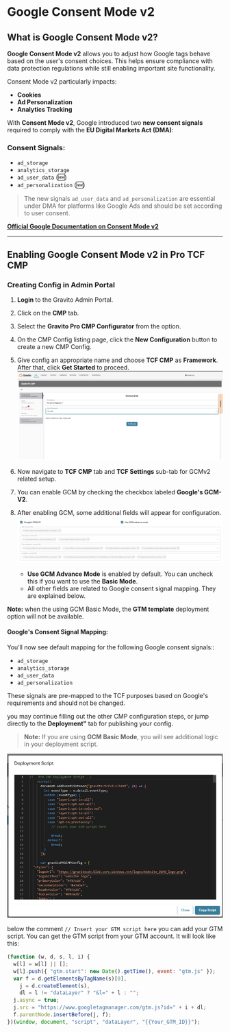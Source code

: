 # Google Consent Mode v2

## What is Google Consent Mode v2?

**Google Consent Mode v2** allows you to adjust how Google tags behave based on the user's consent choices. This helps ensure compliance with data protection regulations while still enabling important site functionality.

Consent Mode v2 particularly impacts:

- **Cookies**
- **Ad Personalization**
- **Analytics Tracking**

With **Consent Mode v2**, Google introduced two **new consent signals** required to comply with the **EU Digital Markets Act (DMA)**:

### Consent Signals:
- `ad_storage`
- `analytics_storage`
- `ad_user_data` (🆕)
- `ad_personalization` (🆕)

> The new signals `ad_user_data` and `ad_personalization` are essential under DMA for platforms like Google Ads and should be set according to user consent.

**[Official Google Documentation on Consent Mode v2](https://developers.google.com/tag-platform/devguides/consent)**

---

## Enabling Google Consent Mode v2 in Pro TCF CMP

### Creating Config in Admin Portal

1. **Login** to the Gravito Admin Portal.
2. Click on the **CMP** tab.
3. Select the **Gravito Pro CMP Configurator** from the option.
4. On the CMP Config listing page, click the **New Configuration** button to create a new CMP Config.
5. Give config an appropriate name and choose **TCF CMP** as **Framework**. After that, click **Get Started** to proceed.
        ![](../../img/tcf_configurator_setup.png)

6. Now navigate to **TCF CMP** tab and **TCF Settings** sub-tab for GCMv2 related setup.
7. You can enable GCM by checking the checkbox labeled **Google's GCM-V2**.
8. After enabling GCM, some additional fields will appear for configuration.
    ![](../../img/tcf_gcm_setup.png)

    - **Use GCM Advance Mode** is enabled by default. You can uncheck this if you want to use the **Basic Mode**.
    - All other fields are related to Google consent signal mapping. They are explained below.

**Note:** when the using GCM Basic Mode, the **GTM template** deployment option will not be available.

#### Google's Consent Signal Mapping:

You’ll now see default mapping for the following Google consent signals::

- `ad_storage`
- `analytics_storage`
- `ad_user_data`
- `ad_personalization`

These signals are pre-mapped to the TCF purposes based on Google's requirements and should not be changed.

you may continue filling out the other CMP configuration steps, or jump directly to the **Deployment"** tab for publishing your config.


>**Note:** If you are using **GCM Basic Mode**, you will see additional logic in your deployment script.

   ![](../../img/tcf_additional_Gtm_logic.png)

   below the comment `// Insert your GTM script here` you can add your GTM script. You can get the GTM script from your GTM account. It will look like this:
   
```js
(function (w, d, s, l, i) {
  w[l] = w[l] || [];
  w[l].push({ "gtm.start": new Date().getTime(), event: "gtm.js" });
  var f = d.getElementsByTagName(s)[0],
    j = d.createElement(s),
    dl = l != "dataLayer" ? "&l=" + l : "";
  j.async = true;
  j.src = "https://www.googletagmanager.com/gtm.js?id=" + i + dl;
  f.parentNode.insertBefore(j, f);
})(window, document, "script", "dataLayer", "{{Your_GTM_ID}}");
```